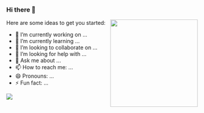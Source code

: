 ### Hi there 👋

<!--
**ankit1576/ankit1576** is a ✨ _special_ ✨ repository because its `README.md` (this file) appears on your GitHub profile.
-->
<img align='right' src="https://media.giphy.com/media/M9gbBd9nbDrOTu1Mqx/giphy.gif" width="230">

Here are some ideas to get you started:

- 🔭 I’m currently working on ...
- 🌱 I’m currently learning ...
- 👯 I’m looking to collaborate on ...
- 🤔 I’m looking for help with ...
- 💬 Ask me about ...
- 📫 How to reach me: ...
- 😄 Pronouns: ...
- ⚡ Fun fact: ...
<img src="https://media.giphy.com/media/HscDLzkO8EOTmgkhQP/giphy.gif">
